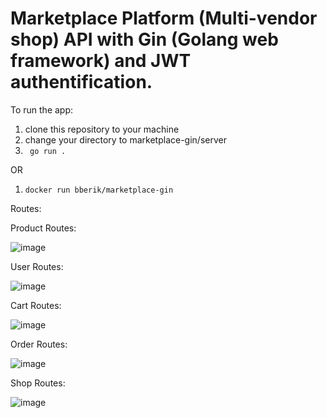 # Marketplace Platform (Multi-vendor shop) API with Gin (Golang web framework) and JWT authentification.

To run the app: 

1. clone this repository to your machine
2. change your directory to marketplace-gin/server
3. ``` go run .```

OR 

1. ```docker run bberik/marketplace-gin```

Routes:

  Product Routes:
  
 ![image](https://user-images.githubusercontent.com/85312257/202837394-11b609eb-f5fb-42c9-8570-5b7859616d5a.png)

  User Routes:
 
 ![image](https://user-images.githubusercontent.com/85312257/202837435-c51eec39-c29e-45fb-b25e-c3520241c600.png)

  Cart Routes:
  
 ![image](https://user-images.githubusercontent.com/85312257/202837457-a8ff0715-9b4a-4698-a5c4-01c0a7bdb692.png)

  Order Routes:
  
 ![image](https://user-images.githubusercontent.com/85312257/202837481-476a03a8-b017-4620-bafe-a9041eb1d1c8.png)

  Shop Routes:
  
 ![image](https://user-images.githubusercontent.com/85312257/202837501-64e6afc4-2134-4474-91c9-6d8d1a63760a.png)

    
    
